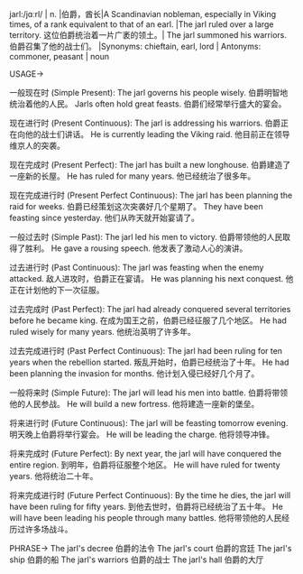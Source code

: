 jarl:/jɑːrl/ | n. |伯爵，酋长|A Scandinavian nobleman, especially in Viking times, of a rank equivalent to that of an earl. |The jarl ruled over a large territory. 这位伯爵统治着一片广袤的领土。|  The jarl summoned his warriors. 伯爵召集了他的战士们。 |Synonyms: chieftain, earl, lord | Antonyms: commoner, peasant | noun


USAGE->

一般现在时 (Simple Present):
The jarl governs his people wisely.  伯爵明智地统治着他的人民。
Jarls often hold great feasts. 伯爵们经常举行盛大的宴会。

现在进行时 (Present Continuous):
The jarl is addressing his warriors. 伯爵正在向他的战士们讲话。
He is currently leading the Viking raid. 他目前正在领导维京人的突袭。

现在完成时 (Present Perfect):
The jarl has built a new longhouse. 伯爵建造了一座新的长屋。
He has ruled for many years. 他已经统治了很多年。

现在完成进行时 (Present Perfect Continuous):
The jarl has been planning the raid for weeks.  伯爵已经策划这次突袭好几个星期了。
They have been feasting since yesterday. 他们从昨天就开始宴请了。

一般过去时 (Simple Past):
The jarl led his men to victory. 伯爵带领他的人民取得了胜利。
He gave a rousing speech. 他发表了激动人心的演讲。

过去进行时 (Past Continuous):
The jarl was feasting when the enemy attacked. 敌人进攻时，伯爵正在宴请。
He was planning his next conquest. 他正在计划他的下一次征服。

过去完成时 (Past Perfect):
The jarl had already conquered several territories before he became king. 在成为国王之前，伯爵已经征服了几个地区。
He had ruled wisely for many years. 他统治英明了许多年。

过去完成进行时 (Past Perfect Continuous):
The jarl had been ruling for ten years when the rebellion started.  叛乱开始时，伯爵已经统治了十年。
He had been planning the invasion for months. 他计划入侵已经好几个月了。

一般将来时 (Simple Future):
The jarl will lead his men into battle. 伯爵将带领他的人民参战。
He will build a new fortress. 他将建造一座新的堡垒。

将来进行时 (Future Continuous):
The jarl will be feasting tomorrow evening. 明天晚上伯爵将举行宴会。
He will be leading the charge. 他将领导冲锋。

将来完成时 (Future Perfect):
By next year, the jarl will have conquered the entire region. 到明年，伯爵将征服整个地区。
He will have ruled for twenty years. 他将统治二十年。

将来完成进行时 (Future Perfect Continuous):
By the time he dies, the jarl will have been ruling for fifty years. 到他去世时，伯爵将已经统治了五十年。
He will have been leading his people through many battles. 他将带领他的人民经历过许多场战斗。



PHRASE->
The jarl's decree  伯爵的法令
The jarl's court 伯爵的宫廷
The jarl's ship 伯爵的船
The jarl's warriors 伯爵的战士
The jarl's hall 伯爵的大厅
